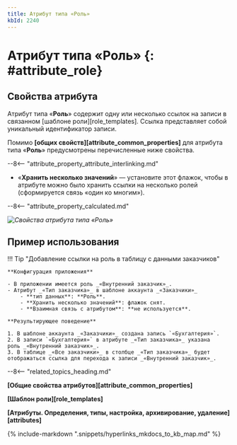 ```yaml
---
title: Атрибут типа «Роль»
kbId: 2240
---
```


# Атрибут типа «Роль» {: #attribute_role}

## Свойства атрибута

Атрибут типа «**Роль**» содержит одну или несколько ссылок на записи в связанном [шаблоне роли][role_templates]. Ссылка представляет собой уникальный идентификатор записи.

Помимо **[общих свойств][attribute_common_properties]** для атрибута типа «**Роль**» предусмотрены перечисленные ниже свойства.

--8<-- "attribute_property_attribute_interlinking.md"

- «**Хранить несколько значений**» — установите этот флажок, чтобы в атрибуте можно было хранить ссылки на несколько ролей (сформируется связь «один ко многим»).

--8<-- "attribute_property_calculated.md"

_![Свойства атрибута типа «Роль»](attribute_role_properties.png)_

## Пример использования

!!! Tip "Добавление ссылки на роль в таблицу с данными заказчиков"

    **Конфигурация приложения**

    - В приложении имеется роль _«Внутренний заказчик»_.
    - Атрибут _«Тип заказчика»_ в шаблоне аккаунта _«Заказчики»_
        - **тип данных**: **Роль**.
        - **Хранить несколько значений**: флажок снят.
        - **Взаимная связь с атрибутом**: **не используется**.

    **Результирующее поведение**

    1. В шаблоне аккаунта _«Заказчики»_ создана запись `«Бухгалтерия»`.
    2. В записи `«Бухгалтерия»` в атрибуте _«Тип заказчика»_ указана роль _«Внутренний заказчик»_.
    3. В таблице _«Все заказчики»_ в столбце _«Тип заказчика»_ будет отображаться ссылка для перехода к записи _«Внутренний заказчик»_.

--8<-- "related_topics_heading.md"

**[Общие свойства атрибутов][attribute_common_properties]**

**[Шаблон роли][role_templates]**

**[Атрибуты. Определения, типы, настройка, архивирование, удаление][attributes]**

{%
include-markdown ".snippets/hyperlinks_mkdocs_to_kb_map.md"
%}
